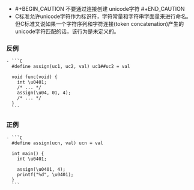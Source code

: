 - #+BEGIN_CAUTION
  不要通过连接创建 unicode字符
  #+END_CAUTION
- C标准允许unicode字符作为标识符，字符常量和字符串字面量来进行命名。但C标准又说如果一个字符序列和字符连接(token concatenation)产生的unicode字符匹配的话，该行为是未定义的。
### 反例
	- ```C
	  #define assign(uc1, uc2, val) uc1##uc2 = val
	  
	  void func(void) {
	  	int \u0401;
	  	/* ... */
	  	assign(\u04, 01, 4);
	  	/* ... */
	  }
	  ```
### 正例
	- ```C
	  #define assign(ucn, val) ucn = val
	  
	  int main() {
	    int \u0401;
	  
	    assign(\u0401, 4);
	    printf("%d", \u0401);
	  }
	  ```